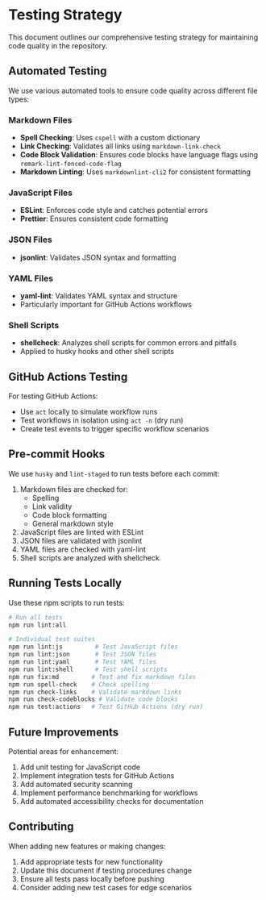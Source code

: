 # Testing Strategy

This document outlines our comprehensive testing strategy for maintaining code quality in the repository.

## Automated Testing

We use various automated tools to ensure code quality across different file types:

### Markdown Files

- **Spell Checking**: Uses `cspell` with a custom dictionary
- **Link Checking**: Validates all links using `markdown-link-check`
- **Code Block Validation**: Ensures code blocks have language flags using `remark-lint-fenced-code-flag`
- **Markdown Linting**: Uses `markdownlint-cli2` for consistent formatting

### JavaScript Files

- **ESLint**: Enforces code style and catches potential errors
- **Prettier**: Ensures consistent code formatting

### JSON Files

- **jsonlint**: Validates JSON syntax and formatting

### YAML Files

- **yaml-lint**: Validates YAML syntax and structure
- Particularly important for GitHub Actions workflows

### Shell Scripts

- **shellcheck**: Analyzes shell scripts for common errors and pitfalls
- Applied to husky hooks and other shell scripts

## GitHub Actions Testing

For testing GitHub Actions:

- Use `act` locally to simulate workflow runs
- Test workflows in isolation using `act -n` (dry run)
- Create test events to trigger specific workflow scenarios

## Pre-commit Hooks

We use `husky` and `lint-staged` to run tests before each commit:

1. Markdown files are checked for:
   - Spelling
   - Link validity
   - Code block formatting
   - General markdown style
2. JavaScript files are linted with ESLint
3. JSON files are validated with jsonlint
4. YAML files are checked with yaml-lint
5. Shell scripts are analyzed with shellcheck

## Running Tests Locally

Use these npm scripts to run tests:

```bash
# Run all tests
npm run lint:all

# Individual test suites
npm run lint:js         # Test JavaScript files
npm run lint:json       # Test JSON files
npm run lint:yaml       # Test YAML files
npm run lint:shell      # Test shell scripts
npm run fix:md         # Test and fix markdown files
npm run spell-check    # Check spelling
npm run check-links    # Validate markdown links
npm run check-codeblocks # Validate code blocks
npm run test:actions   # Test GitHub Actions (dry run)
```

## Future Improvements

Potential areas for enhancement:

1. Add unit testing for JavaScript code
2. Implement integration tests for GitHub Actions
3. Add automated security scanning
4. Implement performance benchmarking for workflows
5. Add automated accessibility checks for documentation

## Contributing

When adding new features or making changes:

1. Add appropriate tests for new functionality
2. Update this document if testing procedures change
3. Ensure all tests pass locally before pushing
4. Consider adding new test cases for edge scenarios
